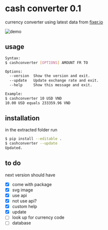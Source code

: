 # cash converter 0.1

currency converter using latest data from [fixer.io](https://fixer.io/)

![demo](https://rawcdn.githack.com/daenylio/cash-converter-cli/master/demo.svg "demo")

## usage

```bash
Syntax:
$ cashconverter [OPTIONS] AMOUNT FR TO

Options:
  --version  Show the version and exit.
  --update   Update exchange rate and exit.
  --help     Show this message and exit.

Example:
$ cashconverter 10 USD VND
10.00 USD equals 233359.96 VND
```

## installation

in the extracted folder run

```bash
$ pip install --editable .
$ cashconverter --update
Updated.
```

## to do

next version should have

- [x] come with package
- [x] svg image
- [x] use api
- [x] not use api?
- [x] custom help
- [x] update
- [ ] look up for currency code
- [ ] database

